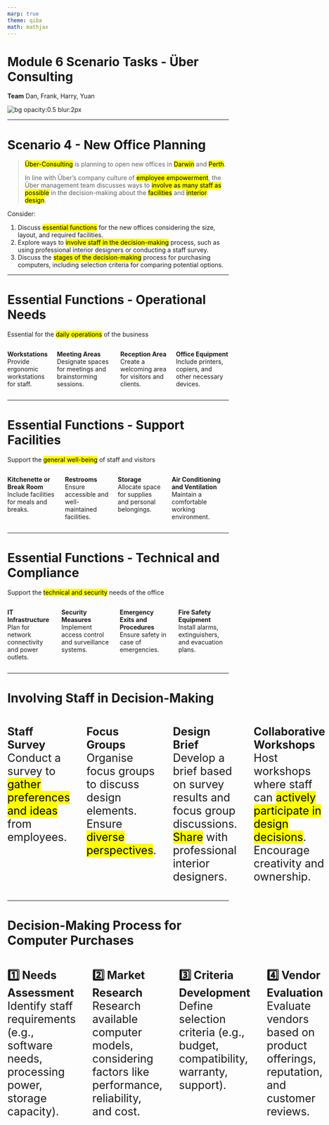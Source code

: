 ```yaml
---
marp: true
theme: qiba
math: mathjax
---
```


<!-- 
_class: title bg-gradient
footer: '**QIBA - Module 6**<br>Professional Performance'
-->

<script src="https://cdn.tailwindcss.com/3.0.0"></script>
<script>tailwind.config = { corePlugins: { preflight: false } }</script>

<div class='title-center text-left'>

# Module 6 Scenario Tasks - Über Consulting

**Team** Dan, Frank, Harry, Yuan

![bg opacity:0.5 blur:2px](https://png.pngtree.com/thumb_back/fh260/background/20230611/pngtree-an-empty-bookshop-stacked-with-books-image_2924924.jpg)

</div>

---

<!-- 
footer: ""
-->

# Scenario 4 - New Office Planning

> <mark class='highlight'>Über-Consulting</mark> is planning to open new offices in <mark class='highlight'>Darwin</mark> and <mark class='highlight'>Perth</mark>. 
> 
> In line with Über’s company culture of <mark class='highlight'>employee empowerment</mark>, the Über management team discusses ways to <mark class='highlight'>involve as many staff as possible</mark> in the decision-making about the <mark class='highlight'>facilities</mark> and <mark class='highlight'>interior design</mark>.

Consider:

1. Discuss <mark class='highlight'>essential functions</mark> for the new offices considering the size, layout, and required facilities.
2. Explore ways to <mark class='highlight'>involve staff in the decision-making</mark> process, such as using professional interior designers or conducting a staff survey.
3. Discuss the <mark class='highlight'>stages of the decision-making</mark> process for purchasing computers, including selection criteria for comparing potential options.

---

# Essential Functions - Operational Needs

Essential for the <mark class='highlight'>daily operations</mark> of the business 

<div class='flow columns grid' style='grid-template-columns: 1fr 1fr 1fr 1fr'>

**Workstations** Provide ergonomic workstations for staff.

**Meeting Areas** Designate spaces for meetings and brainstorming sessions.

**Reception Area** Create a welcoming area for visitors and clients.

**Office Equipment** Include printers, copiers, and other necessary devices.

</div>

---

# Essential Functions - Support Facilities

Support the <mark class='highlight'>general well-being</mark> of staff and visitors

<div class='flow columns grid' style='grid-template-columns: 1fr 1fr 1fr 1fr'>

**Kitchenette or Break Room** Include facilities for meals and breaks.

**Restrooms** Ensure accessible and well-maintained facilities.

**Storage** Allocate space for supplies and personal belongings.

**Air Conditioning and Ventilation** Maintain a comfortable working environment.

</div>

---

# Essential Functions - Technical and Compliance

Support the <mark class='highlight'>technical and security</mark> needs of the office

<div class='flow columns grid' style='grid-template-columns: 1fr 1fr 1fr 1fr'>

**IT Infrastructure** Plan for network connectivity and power outlets.

**Security Measures** Implement access control and surveillance systems.

**Emergency Exits and Procedures** Ensure safety in case of emergencies.

**Fire Safety Equipment** Install alarms, extinguishers, and evacuation plans.

</div>

---

# Involving Staff in Decision-Making

<div class='flow columns grid' style='font-size: 25px; grid-template-columns: 1fr 1fr'>

**Staff Survey** 
Conduct a survey to <mark class='highlight'>gather preferences and ideas</mark> from employees.

**Focus Groups** 
Organise focus groups to discuss design elements. Ensure <mark class='highlight'>diverse perspectives</mark>.

**Design Brief** 
Develop a brief based on survey results and focus group discussions. <mark class='highlight'>Share</mark> with professional interior designers.

**Collaborative Workshops** 
Host workshops where staff can <mark class='highlight'>actively participate in design decisions</mark>. Encourage creativity and ownership.

</div>

---

# Decision-Making Process for Computer Purchases

<div class='flow columns grid title-left' style='font-size: 25px; grid-template-columns: 1fr 1fr 1fr'>

**1️⃣ Needs Assessment** 
Identify staff requirements (e.g., software needs, processing power, storage capacity).

**2️⃣ Market Research** 
Research available computer models, considering factors like performance, reliability, and cost.

**3️⃣ Criteria Development** 
Define selection criteria (e.g., budget, compatibility, warranty, support).

**4️⃣ Vendor Evaluation** 
Evaluate vendors based on product offerings, reputation, and customer reviews.

**5️⃣ Testing and Comparison** 
Test shortlisted computers (if possible) and compare performance, features, and user experience.

**6️⃣ Decision**
Make an informed decision and proceed with purchasing the selected computers.

</div>

